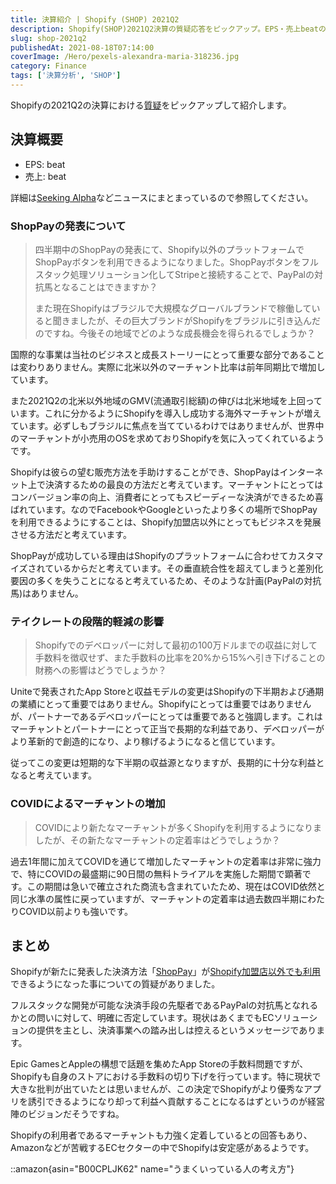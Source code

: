 ```yaml
---
title: 決算紹介 | Shopify (SHOP) 2021Q2
description: Shopify(SHOP)2021Q2決算の質疑応答をピックアップ。EPS・売上beatの好決算、ShopPayのShopify加盟店以外での展開とPayPal対抗可能性、テイクレート緩和の影響、コロナ禁で入会したマーチャントの定着率を詳細解説。
slug: shop-2021q2
publishedAt: 2021-08-18T07:14:00
coverImage: /Hero/pexels-alexandra-maria-318236.jpg
category: Finance
tags: ['決算分析', 'SHOP']
---
```


Shopifyの2021Q2の決算における[質疑](https://www.fool.com/earnings/call-transcripts/2021/07/28/shopify-shop-q2-2021-earnings-call-transcript/)をピックアップして紹介します。

## 決算概要

- EPS: beat
- 売上: beat

詳細は[Seeking Alpha](https://seekingalpha.com/news/3720319-shopify-eps-beats-1_28-beats-on-revenue)などニュースにまとまっているので参照してください。

### ShopPayの発表について

> 四半期中のShopPayの発表にて、Shopify以外のプラットフォームでShopPayボタンを利用できるようになりました。ShopPayボタンをフルスタック処理ソリューション化してStripeと接続することで、PayPalの対抗馬となることはできますか？
>
> また現在Shopifyはブラジルで大規模なグローバルブランドで稼働していると聞きましたが、その巨大ブランドがShopifyをブラジルに引き込んだのですね。今後その地域でどのような成長機会を得られるでしょうか？

国際的な事業は当社のビジネスと成長ストーリーにとって重要な部分であることは変わりありません。実際に北米以外のマーチャント比率は前年同期比で増加しています。

また2021Q2の北米以外地域のGMV(流通取引総額)の伸びは北米地域を上回っています。これに分かるようにShopifyを導入し成功する海外マーチャントが増えています。必ずしもブラジルに焦点を当てているわけではありませんが、世界中のマーチャントが小売用のOSを求めておりShopifyを気に入ってくれているようです。

Shopifyは彼らの望む販売方法を手助けすることができ、ShopPayはインターネット上で決済するための最良の方法だと考えています。マーチャントにとってはコンバージョン率の向上、消費者にとってもスピーディーな決済ができるため喜ばれています。なのでFacebookやGoogleといったより多くの場所でShopPayを利用できるようにすることは、Shopify加盟店以外にとってもビジネスを発展させる方法だと考えています。

ShopPayが成功している理由はShopifyのプラットフォームに合わせてカスタマイズされているからだと考えています。その垂直統合性を超えてしまうと差別化要因の多くを失うことになると考えているため、そのような計画(PayPalの対抗馬)はありません。

### テイクレートの段階的軽減の影響

> Shopifyでのデベロッパーに対して最初の100万ドルまでの収益に対して手数料を徴収せず、また手数料の比率を20%から15%へ引き下げることの財務への影響はどうでしょうか？

Uniteで発表されたApp Storeと収益モデルの変更はShopifyの下半期および通期の業績にとって重要ではありません。Shopifyにとっては重要ではありませんが、パートナーであるデベロッパーにとっては重要であると強調します。これはマーチャントとパートナーにとって正当で長期的な利益であり、デベロッパーがより革新的で創造的になり、より稼げるようになると信じています。

従ってこの変更は短期的な下半期の収益源となりますが、長期的に十分な利益となると考えています。

### COVIDによるマーチャントの増加

> COVIDにより新たなマーチャントが多くShopifyを利用するようになりましたが、その新たなマーチャントの定着率はどうでしょうか？

過去1年間に加えてCOVIDを通じて増加したマーチャントの定着率は非常に強力で、特にCOVIDの最盛期に90日間の無料トライアルを実施した期間で顕著です。この期間は急いで確立された商流も含まれていたため、現在はCOVID依然と同じ水準の属性に戻っていますが、マーチャントの定着率は過去数四半期にわたりCOVID以前よりも強いです。

## まとめ

Shopifyが新たに発表した決済方法「[ShopPay](https://www.shopify.jp/blog/shop-pay-checkout)」が[Shopify加盟店以外でも利用](https://ecnomikata.com/ecnews/30775/)できるようになった事についての質疑がありました。

フルスタックな開発が可能な決済手段の先駆者であるPayPalの対抗馬となれるかとの問いに対して、明確に否定しています。現状はあくまでもECソリューションの提供を主とし、決済事業への踏み出しは控えるというメッセージであります。

Epic GamesとAppleの構想で話題を集めたApp Storeの手数料問題ですが、Shopifyも自身のストアにおける手数料の切り下げを行っています。特に現状で大きな批判が出ていたとは思いませんが、この決定でShopifyがより優秀なアプリを誘引できるようになり却って利益へ貢献することになるはずというのが経営陣のビジョンだそうですね。

Shopifyの利用者であるマーチャントも力強く定着しているとの回答もあり、Amazonなどが苦戦するECセクターの中でShopifyは安定感があるようです。

::amazon{asin="B00CPLJK62" name="うまくいっている人の考え方"}

